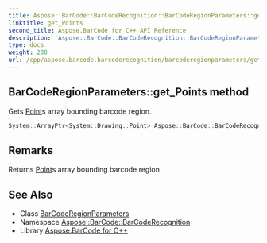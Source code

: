 ```yaml
---
title: Aspose::BarCode::BarCodeRecognition::BarCodeRegionParameters::get_Points method
linktitle: get_Points
second_title: Aspose.BarCode for C++ API Reference
description: 'Aspose::BarCode::BarCodeRecognition::BarCodeRegionParameters::get_Points method. Gets Points array bounding barcode region in C++.'
type: docs
weight: 200
url: /cpp/aspose.barcode.barcoderecognition/barcoderegionparameters/get_points/
---
```

## BarCodeRegionParameters::get_Points method


Gets [Point](../)s array bounding barcode region.

```cpp
System::ArrayPtr<System::Drawing::Point> Aspose::BarCode::BarCodeRecognition::BarCodeRegionParameters::get_Points()
```

## Remarks


Returns [Point](../)s array bounding barcode region



## See Also

* Class [BarCodeRegionParameters](../)
* Namespace [Aspose::BarCode::BarCodeRecognition](../../)
* Library [Aspose.BarCode for C++](../../../)
